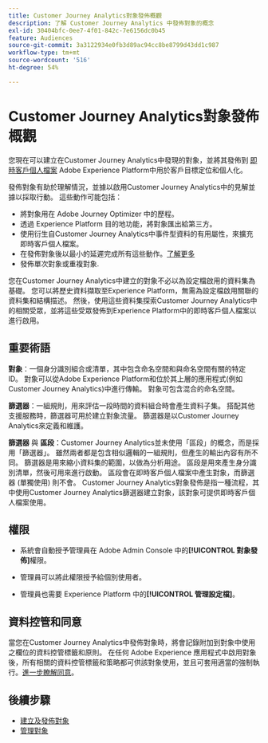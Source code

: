 ```yaml
---
title: Customer Journey Analytics對象發佈概觀
description: 了解 Customer Journey Analytics 中發佈對象的概念
exl-id: 30404bfc-0ee7-4f01-842c-7e6156dc0b45
feature: Audiences
source-git-commit: 3a3122934e0fb3d89ac94cc8be8799d43dd1c987
workflow-type: tm+mt
source-wordcount: '516'
ht-degree: 54%

---
```


# Customer Journey Analytics對象發佈概觀

您現在可以建立在Customer Journey Analytics中發現的對象，並將其發佈到 [即時客戶個人檔案](https://experienceleague.adobe.com/docs/experience-platform/profile/home.html?lang=zh-Hant?lang=tw) Adobe Experience Platform中用於客戶目標定位和個人化。

發佈對象有助於理解情況，並據以啟用Customer Journey Analytics中的見解並據以採取行動。 這些動作可能包括：

* 將對象用在 Adobe Journey Optimizer 中的歷程。
* 透過 Experience Platform 目的地功能，將對象匯出給第三方。
* 使用衍生自Customer Journey Analytics中事件型資料的有用屬性，來擴充即時客戶個人檔案。
* 在發佈對象後以最小的延遲完成所有這些動作。[了解更多](https://experienceleague.adobe.com/docs/analytics-platform/using/cja-components/audiences/publish.html?lang=zh-Hant#latency)
* 發佈單次對象或重複對象.

您在Customer Journey Analytics中建立的對象不必以為設定檔啟用的資料集為基礎。 您可以將歷史資料擷取至Experience Platform，無需為設定檔啟用關聯的資料集和結構描述。 然後，使用這些資料集探索Customer Journey Analytics中的相關受眾，並將這些受眾發佈到Experience Platform中的即時客戶個人檔案以進行啟用。

## 重要術語

**對象**：一個身分識別組合或清單，其中包含命名空間和與命名空間有關的特定 ID。 對象可以從Adobe Experience Platform和位於其上層的應用程式(例如Customer Journey Analytics)中進行傳輸。 對象可包含混合的命名空間。

**篩選器**：一組規則，用來評估一段時間的資料組合時會產生資料子集。 搭配其他支援服務時，篩選器可用於建立對象流量。 篩選器是以Customer Journey Analytics來定義和維護。

**篩選器** 與 **區段**：Customer Journey Analytics並未使用「區段」的概念，而是採用「篩選器」。 雖然兩者都是包含相似邏輯的一組規則，但產生的輸出內容有所不同。 篩選器是用來縮小資料集的範圍，以做為分析用途。 區段是用來產生身分識別清單，然後可用來進行啟動。 區段會在即時客戶個人檔案中產生對象，而篩選器 (單獨使用) 則不會。 Customer Journey Analytics對象發佈是指一種流程，其中使用Customer Journey Analytics篩選器建立對象，該對象可提供即時客戶個人檔案使用。

## 權限

* 系統會自動授予管理員在 Adobe Admin Console 中的&#x200B;**[!UICONTROL 對象發佈]**&#x200B;權限。 

* 管理員可以將此權限授予給個別使用者。

* 管理員也需要 Experience Platform 中的&#x200B;**[!UICONTROL 管理設定檔]**。

## 資料控管和同意

當您在Customer Journey Analytics中發佈對象時，將會記錄附加到對象中使用之欄位的資料控管標籤和原則。  在任何 Adobe Experience 應用程式中啟用對象後，所有相關的資料控管標籤和策略都可供該對象使用，並且可套用適當的強制執行。[進一步瞭解同意](https://experienceleague.adobe.com/docs/experience-platform/data-governance/policies/user-guide.html?lang=zh-Hant#consent-policy)。

## 後續步驟

* [建立及發佈對象](/help/components/audiences/publish.md)
* [管理對象](/help/components/audiences/manage.md)
